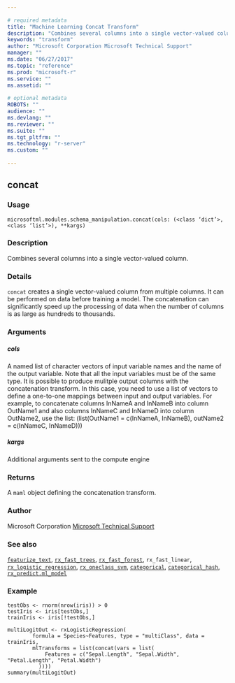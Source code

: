```yaml
--- 
 
# required metadata 
title: "Machine Learning Concat Transform" 
description: "Combines several columns into a single vector-valued column." 
keywords: "transform" 
author: "Microsoft Corporation Microsoft Technical Support" 
manager: "" 
ms.date: "06/27/2017" 
ms.topic: "reference" 
ms.prod: "microsoft-r" 
ms.service: "" 
ms.assetid: "" 
 
# optional metadata 
ROBOTS: "" 
audience: "" 
ms.devlang: "" 
ms.reviewer: "" 
ms.suite: "" 
ms.tgt_pltfrm: "" 
ms.technology: "r-server" 
ms.custom: "" 
 
---
```


## concat


### Usage



```
microsoftml.modules.schema_manipulation.concat(cols: (<class ‘dict’>, <class ‘list’>), **kargs)
```




### Description

Combines several columns into a single vector-valued column.


### Details

``concat`` creates a single vector-valued column from multiple
columns. It can be performed on data before training a model. The concatenation
can significantly speed up the processing of data when the number of columns
is as large as hundreds to thousands.


### Arguments


##### cols

A named list of character vectors of input variable names and
the name of the output variable. Note that all the input variables must
be of the same type. It is possible to produce mulitple output columns
with the concatenation transform. In this case, you need to use a list of
vectors to define a one-to-one mappings between input and output variables.
For example, to concatenate columns InNameA and InNameB into column OutName1
and also columns InNameC and InNameD into column OutName2, use the list:
(list(OutName1 = c(InNameA, InNameB), outName2 = c(InNameC, InNameD)))


##### kargs

Additional arguments sent to the compute engine


### Returns

A ``maml`` object defining the concatenation transform.


### Author

Microsoft Corporation [Microsoft Technical Support](https://go.microsoft.com/fwlink/?LinkID=698556&clcid=0x409.md)


### See also

[``featurize_text``](featurize_text.md),
[``rx_fast_trees``](rx_fast_trees.md),
[``rx_fast_forest``](rx_fast_forest.md),
``rx_fast_linear``,
[``rx_logistic_regression``](rx_logistic_regression.md),
[``rx_oneclass_svm``](rx_oneclass_svm.md),
[``categorical``](categorical.md),
[``categorical_hash``](categorical_hash.md),
[``rx_predict.ml_model``](rx_predict.md)


### Example



```
testObs <- rnorm(nrow(iris)) > 0
testIris <- iris[testObs,]
trainIris <- iris[!testObs,]

multiLogitOut <- rxLogisticRegression(
        formula = Species~Features, type = "multiClass", data = trainIris,
        mlTransforms = list(concat(vars = list(
            Features = c("Sepal.Length", "Sepal.Width", "Petal.Length", "Petal.Width")
          ))))
summary(multiLogitOut)
```

